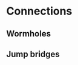 
# Connections
## Wormholes
## Jump bridges
<!--stackedit_data:
eyJoaXN0b3J5IjpbLTE2OTYxODE1NzBdfQ==
-->
